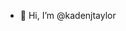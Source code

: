 - 👋 Hi, I’m @kadenjtaylor



<!---
kadenjtaylor/kadenjtaylor is a ✨ special ✨ repository because its `README.md` (this file) appears on your GitHub profile.
You can click the Preview link to take a look at your changes.
--->
